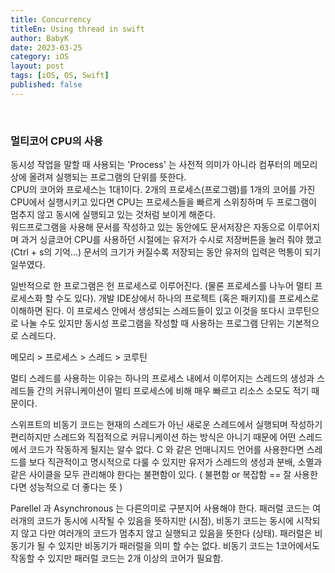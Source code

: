 ```yaml
---
title: Concurrency
titleEn: Using thread in swift
author: BabyK
date: 2023-03-25
category: iOS
layout: post
tags: [iOS, OS, Swift]
published: false
---
```

<br>

### 멀티코어 CPU의 사용
동시성 작업을 말할 때 사용되는 'Process' 는 사전적 의미가 아니라 컴푸터의 메모리상에 올려져 실행되는 프로그램의 단위를 뜻한다.  
CPU의 코어와 프로세스는 1대1이다. 2개의 프로세스(프로그램)를 1개의 코어를 가진 CPU에서 실행시키고 있다면 CPU는 프로세스들을 빠르게 스위칭하며 두 프로그램이 멈추지 않고 동시에 실행되고 있는 것처럼 보이게 해준다.  
워드프로그램을 사용해 문서를 작성하고 있는 동안에도 문서저장은 자동으로 이루어지며 과거 싱글코어 CPU를 사용하던 시절에는 유저가 수시로 저장버튼을 눌러 줘야 했고 (Ctrl + s의 기억...) 문서의 크기가 커질수록 저장되는 동안 유저의 입력은 먹통이 되기 일쑤였다.  

일반적으로 한 프로그램은 헌 프로세스로 이루어진다. (물론 프로세스를 나누어 멀티 프로세스화 할 수도 있다). 개발 IDE상에서 하나의 프로젝트 (혹은 패키지)를 프로세스로 이해하면 된다. 이 프로세스 안에서 생성되는 스레드들이 있고 이것을 또다시 코루틴으로 나눌 수도 있지만 동시성 프로그램을 작성할 때 사용하는 프로그램 단위는 기본적으로 스레드다.

메모리 > 프로세스 > 스레드 > 코루틴

멀티 스레드를 사용하는 이유는 하나의 프로세스 내에서 이루어지는 스레드의 생성과 스레드들 간의 커뮤니케이션이 멀티 프로세스에 비해 매우 빠르고 리소스 소모도 적기 때문이다.

스위프트의 비동기 코드는 현재의 스레드가 아닌 새로운 스레드에서 실행되며 작성하기 편리하지만 스레드와 직접적으로 커뮤니케이션 하는 방식은 아니기 때문에 어떤 스레드에서 코드가 작동하게 될지는 알수 없다. C 와 같은 언매니지드 언어를 사용한다면 스레드를 보다 직관적이고 명시적으로 다룰 수 있지만 유저가 스레드의 생성과 분배, 소멸과 같은 사이클을 모두 관리해야 한다는 불편함이 있다. ( 불편함 or 복잡함 == 잘 사용한다면 성능적으로 더 좋다는 뜻 )

Parellel 과 Asynchronous 는 다른의미로 구분지어 사용해야 한다. 패러럴 코드는 여러개의 코드가 동시에 시작될 수 있음을 뜻하지만 (시점), 비동기 코드는 동시에 시작되지 않고 다만 여러개의 코드가 멈추지 않고 실행되고 있음을 뜻한다 (상태). 패러럴은 비동기가 될 수 있지만 비동기가 패러럴을 의미 할 수는 없다. 비동기 코드는 1코어에서도 작동할 수 있지만 패러럴 코드는 2개 이상의 코어가 필요함.